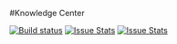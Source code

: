 #Knowledge Center


[![Build status][build-status-image]][build-status]  [![Issue Stats][pull-requests-image]][pull-requests]  [![Issue Stats][issues-closed-image]][issues-closed]

[build-status-image]: https://ci.appveyor.com/api/projects/status/90n2pnsvcitouhge/branch/master?svg=true
[build-status]: https://ci.appveyor.com/project/Socres/KnowledgeCenter/branch/master
[pull-requests-image]: http://www.issuestats.com/github/Socres/KnowledgeCenter/badge/pr
[pull-requests]: http://www.issuestats.com/github/Socres/KnowledgeCenter
[issues-closed-image]: http://www.issuestats.com/github/Socres/KnowledgeCenter/badge/issue
[issues-closed]: http://www.issuestats.com/github/Socres/KnowledgeCenter
